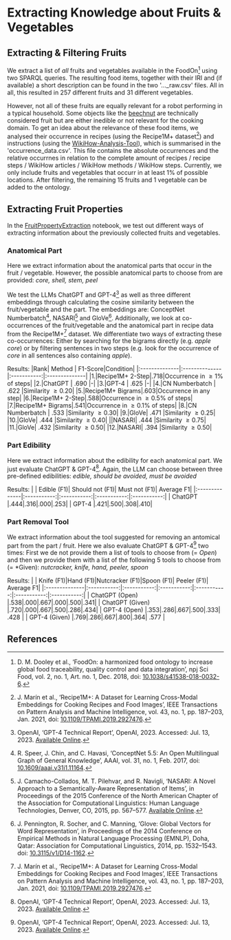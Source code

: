 # Extracting Knowledge about Fruits & Vegetables

## Extracting & Filtering Fruits

We extract a list of *all* fruits and vegetables available in the FoodOn[^1] using two SPARQL queries.
The resulting food items, together with their IRI and (if available) a short description can be found in the two '..._raw.csv' files. 
All in all, this resulted in 257 different fruits and 31 different vegetables.

However, not all of these fruits are equally relevant for a robot performing in a typical household.
Some objects like the [beechnut](https://food.r-biopharm.com/r-biomedia/beechnut/) are technically considered fruit but are either inedible or not relevant for the cooking domain.
To get an idea about the relevance of these food items, we analysed their occurrence in recipes (using the Recipe1M+ dataset[^2]) and instructions (using the [WikiHow-Analysis-Tool](https://github.com/Janfiderheld/WikiHow-Robot-Instruction-Extraction)), which is summarised in the 'occurrence_data.csv'.
This file contains the absolute occurrences and the relative occurrnes in relation to the complete amount of recipes / recipe steps / WikiHow articles / WikiHow methods / WikiHow steps. 
Currently, we only include fruits and vegetables that occurr in at least 1% of possible locations. 
After filtering, the remaining 15 fruits and 1 vegetable can be added to the ontology.

## Extracting Fruit Properties

In the [FruitPropertyExtraction](./FruitPropertyExtraction.ipynb) notebook, we test out different ways of extracting information about the previously collected fruits and vegetables.

### Anatomical Part

Here we extract information about the anatomical parts that occur in the fruit / vegetable.
However, the possible anatomical parts to choose from are provided: *core, shell, stem, peel*

We test the LLMs ChatGPT and GPT-4[^3] as well as three different embeddings through calculating the cosine similarity between the fruit/vegetable and the part.
The embeddings are: ConceptNet Numberbatch[^4], NASARI[^5] and GloVe[^6].
Additionally, we look at co-occurrences of the fruit/vegetable and the anatomical part in recipe data from the Recipe1M+[^2] dataset.
We differentiate two ways of extracting these co-occurrences: Either by searching for the bigrams directly (e.g. *apple core*) or by filtering sentences in two steps (e.g. look for the occurrence of *core* in all sentences also containing *apple*).

Results:
|Rank| Method | F1-Score|Condition|
|:--------------|:--------------|:-----------:|:--------------|
|1.|Recipe1M+ 2-Step|.718|Occurrence in $\geq 1$% of steps|
|2.|ChatGPT | .690 |-|
|3.|GPT-4  | .625  |-|
|4.|CN Numberbatch | .622  |Similarity $\geq 0.20$|
|5.|Recipe1M+ Bigrams|.603|Occurrence in any step|
|6.|Recipe1M+ 2-Step|.588|Occurrence in $\geq 0.5$% of steps|
|7.|Recipe1M+ Bigrams|.541|Occurrence in $\geq 0.1$% of steps|
|8.|CN Numberbatch | .533  |Similarity $\geq 0.30$|
|9.|GloVe| .471  |Similarity $\geq 0.25$|
|10.|GloVe| .444  |Similarity $\geq 0.40$|
||NASARI| .444  |Similarity $\geq 0.75$|
|11.|GloVe| .432  |Similarity $\geq 0.50$|
|12.|NASARI| .394  |Similarity $\geq 0.50$|

### Part Edibility

Here we extract information about the edibility for each anatomical part. 
We just evaluate ChatGPT & GPT-4[^3]. Again, the LLM can choose between three pre-defined edibilities: *edible, should be avoided, must be avoided*

Results:
|          | Edible (F1)| Should not (F1)| Must not (F1)| Average F1|
|:--------------|:-----------:|:-----------:|:-----------:|:-----------:|
| ChatGPT |.444|.316|.000|.253|
| GPT-4  |.421|.500|.308|.410|

### Part Removal Tool

We extract information about the tool suggested for removing an antomical part from the part / fruit.
Here we also evaluate ChatGPT & GPT-4[^3] two times: 
First we de not provide them a list of tools to choose from (= *Open*) and then we provide them with a list of the following 5 tools to choose from (= *Given):
*nutcracker, knife, hand, peeler, spoon*

Results:
|          | Knife (F1)|Hand (F1)|Nutcracker (F1)|Spoon (F1)| Peeler (F1)| Average F1|
|:--------------|:-----------:|:-----------:|:-----------:|:-----------:|:-----------:|:-----------:|
| ChatGPT (Open) |.538|.000|.667|.000|.500|.341|
| ChatGPT (Given) |.720|.000|.667|.500|.286|.434|
| GPT-4 (Open)  |.353|.286|.667|.500|.333| .428  |
| GPT-4 (Given)  |.769|.286|.667|.800|.364| .577  |

## References

[^1]: D. M. Dooley et al., ‘FoodOn: a harmonized food ontology to increase global food traceability, quality control and data integration’, npj Sci Food, vol. 2, no. 1, Art. no. 1, Dec. 2018, doi: [10.1038/s41538-018-0032-6](https://doi.org/10.1038/s41538-018-0032-6).
[^2]: J. Marín et al., ‘Recipe1M+: A Dataset for Learning Cross-Modal Embeddings for Cooking Recipes and Food Images’, IEEE Transactions on Pattern Analysis and Machine Intelligence, vol. 43, no. 1, pp. 187–203, Jan. 2021, doi: [10.1109/TPAMI.2019.2927476](https://doi.org/10.1109/TPAMI.2019.2927476).
[^3]: OpenAI, ‘GPT-4 Technical Report’, OpenAI, 2023. Accessed: Jul. 13, 2023. [Available Online](https://cdn.openai.com/papers/gpt-4.pdf).
[^4]: R. Speer, J. Chin, and C. Havasi, ‘ConceptNet 5.5: An Open Multilingual Graph of General Knowledge’, AAAI, vol. 31, no. 1, Feb. 2017, doi: [10.1609/aaai.v31i1.11164](https://ojs.aaai.org/index.php/AAAI/article/view/11164).
[^5]: J. Camacho-Collados, M. T. Pilehvar, and R. Navigli, ‘NASARI: A Novel Approach to a Semantically-Aware Representation of Items’, in Proceedings of the 2015 Conference of the North American Chapter of the Association for Computational Linguistics: Human Language Technologies, Denver, CO, 2015, pp. 567–577. [Available Online](http://aclweb.org/anthology/N/N15/N15-1059.pdf).
[^6]: J. Pennington, R. Socher, and C. Manning, ‘Glove: Global Vectors for Word Representation’, in Proceedings of the 2014 Conference on Empirical Methods in Natural Language Processing (EMNLP), Doha, Qatar: Association for Computational Linguistics, 2014, pp. 1532–1543. doi: [10.3115/v1/D14-1162](http://aclweb.org/anthology/D14-1162).